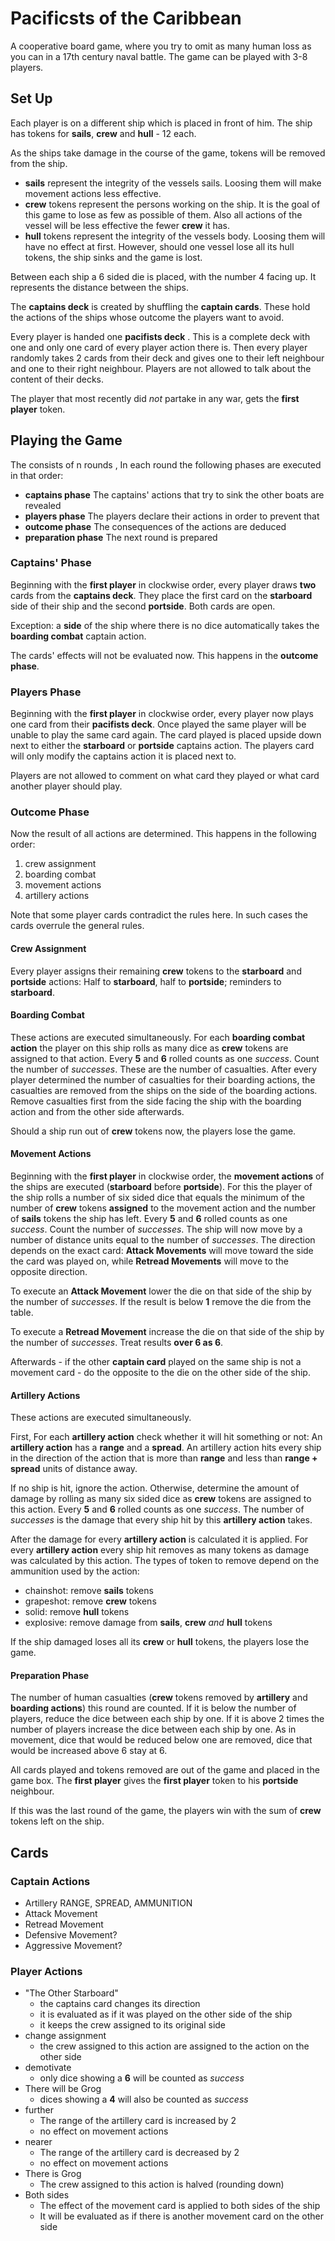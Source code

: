 # Pacificsts of the Caribbean

A cooperative board game, where you try to omit as many human loss as you can in a 17th century naval battle. The game 
can be played with 3-8 players.
<!-- we should find a good maximum number. Playtesting!! -->


## Set Up

Each player is on a different ship which is placed in front of him. The ship has tokens for **sails**, **crew** and 
**hull** - 12 each. 
<!-- 12 is an arbitrary number here, I think its value will depend on the number of rounds played -->
<!-- The ships should be represented by some cardboard sheet holding the tokens. Alternatively some kind of cardboard
 ship could be handcrafted -->

As the ships take damage in the course of the game, tokens will be removed from the ship.

* **sails** represent the integrity of the vessels sails. Loosing them will make movement actions less effective.
* **crew** tokens represent the persons working on the ship. It is the goal of this game to lose as few as possible of them. 
           Also all actions of the vessel will be less effective the fewer **crew** it has. 
* **hull** tokens represent the integrity of the vessels body. Loosing them will have no effect at first. However, 
           should one vessel lose all its hull tokens, the ship sinks and the game is lost.
 
Between each ship a 6 sided die is placed, with the number 4 facing up. It represents the distance between the ships.
<!-- maybe that could be represented by cardboard water pieces instead, placing one piece per distance unit -->

The **captains deck** is created by shuffling the **captain cards**. These hold the actions of the ships whose outcome
the players want to avoid.

Every player is handed one **pacifists deck** <!-- I am not happy with this name, maybe we should find a good position on 
military ships that the players have and use this instead of pacifist -->. This is a complete deck with one and only one
card of every player action there is. Then every player randomly takes 2 cards from their deck and gives one to their left 
neighbour and one to their right neighbour. Players are not allowed to talk about the content of their decks.

The player that most recently did _not_ partake in any war, gets the **first player** token. 

## Playing the Game

The consists of n rounds <!-- TODO: find all player actions this is the number of rounds -->, In each round the 
following phases are executed in that order:

* **captains phase** The captains' actions that try to sink the other boats are revealed
* **players phase** The players declare their actions in order to prevent that
* **outcome phase** <!-- better name --> The consequences of the actions are deduced
* **preparation phase** <!-- better name --> The next round is prepared

### Captains' Phase

Beginning with the **first player** in clockwise order, every player draws **two** cards from the **captains deck**. They 
place the first card on the **starboard** side of their ship and the second **portside**. Both cards are open. <!-- I do not know the english opposite of upside down card --> 

Exception: a **side** of the ship where there is no dice automatically takes the **boarding combat** captain action.
<!-- the boarding combat captain action should be printed on the ship cardboard sheet on the place where captain 
actions are placed -->

The cards' effects will not be evaluated now. This happens in the **outcome phase**.

### Players Phase

Beginning with the **first player** in clockwise order, every player now plays one card from their **pacifists deck**. 
Once played the same player will be unable to play the same card again. The card played is placed upside down next to 
either the **starboard** or **portside** captains action. The players card will only modify the captains action it is 
placed next to.

Players are not allowed to comment on what card they played or what card another player should play.

### Outcome Phase

Now the result of all actions are determined. This happens in the following order:

1. crew assignment
2. boarding combat
3. movement actions
4. artillery actions


Note that some player cards contradict the rules here. In such cases the cards overrule the general rules.

#### Crew Assignment

Every player assigns their remaining **crew** tokens to the **starboard** and **portside** actions: Half to 
**starboard**, half to **portside**; reminders to **starboard**.

#### Boarding Combat

These actions are executed simultaneously. For each **boarding combat action** the player on this ship rolls as many dice as 
**crew** tokens are assigned to that action. Every **5** and **6** rolled counts as one _success_. Count the number 
of _successes_. These are the number of casualties. After every player determined the number of casualties for their
boarding actions, the casualties are removed from the ships on the side of the boarding actions. Remove casualties first
from the side facing the ship with the boarding action and from the other side afterwards.

Should a ship run out of **crew** tokens now, the players lose the game.

#### Movement Actions

Beginning with the **first player** in clockwise order, the **movement actions** of the ships are executed (**starboard** 
before **portside**). For this the player of the ship rolls a number of six sided dice that equals the minimum of the 
number of **crew** tokens **assigned** to the movement action and the number of **sails** tokens the ship has left. Every 
**5** and **6** rolled counts as one _success_. Count the number of _successes_. The ship will now move by a number of
distance units equal to the number of _successes_. The direction depends on the exact card: **Attack Movements** will 
move toward the side the card was played on, while **Retread Movements** will move to the opposite direction.

To execute an **Attack Movement** lower the die on that side of the ship by the number of _successes_. If the result is 
below **1** remove the die from the table. 

To execute a **Retread Movement** increase the die on that side of the ship by the number of _successes_. Treat results 
**over 6 as 6**.

Afterwards - if the other **captain card** played on the same ship is not a movement card - do the opposite to the die 
on the other side of the ship. 

#### Artillery Actions

These actions are executed simultaneously. 

First, For each **artillery action** check whether it will hit something 
or not: An **artillery action** has a **range** and a **spread**. An artillery action hits every ship in the direction of the 
action that is more than **range** and less than **range + spread** units of distance away. <!-- we should choose an 
 arbitrary unit of distance --> 

If no ship is hit, ignore the action. Otherwise, determine the amount of damage by rolling as many six sided dice as 
**crew** tokens are assigned to this action. Every **5** and **6** rolled counts as one _success_. The number of 
_successes_ is the damage that every ship hit by this **artillery action** takes.  

After the damage for every **artillery action** is calculated it is applied. For every **artillery action** every ship 
hit removes as many tokens as damage was calculated by this action. The types of token to remove depend on the 
ammunition used by the action:

* chainshot: remove **sails** tokens
* grapeshot: remove **crew** tokens
* solid: remove **hull** tokens
* explosive: remove damage from **sails**, **crew** _and_ **hull** tokens

If the ship damaged loses all its **crew** or **hull** tokens, the players lose the game.

#### Preparation Phase

The number of human casualties (**crew** tokens removed by **artillery** and **boarding actions**) this round are 
counted. If it is below the number of players, reduce the dice between each ship by one. If it is above 2 times the 
number of players increase the dice between each ship by one. As in movement, dice that would be reduced below one are 
removed, dice that would be increased above 6 stay at 6.  

All cards played and tokens removed are out of the game and placed in the game box. The **first player** gives the 
**first player** token to his **portside** neighbour.  

If this was the last round of the game, the players win with the sum of **crew** tokens left on the ship.

## Cards

### Captain Actions

* Artillery RANGE, SPREAD, AMMUNITION
* Attack Movement
* Retread Movement
* Defensive Movement?
* Aggressive Movement?

### Player Actions

* "The Other Starboard"
  * the captains card changes its direction
  * it is evaluated as if it was played on the other side of the ship
  * it keeps the crew assigned to its original side
* change assignment
  * the crew assigned to this action are assigned to the action on the other side
* demotivate
  * only dice showing a **6** will be counted as _success_
* There will be Grog
  * dices showing a **4** will also be counted as _success_
* further
  * The range of the artillery card is increased by 2
  * no effect on movement actions
* nearer
  * The range of the artillery card is decreased by 2
  * no effect on movement actions
* There is Grog
  * The crew assigned to this action is halved (rounding down)
* Both sides
  * The effect of the movement card is applied to both sides of the ship
  * It will be evaluated as if there is another movement card on the other side


